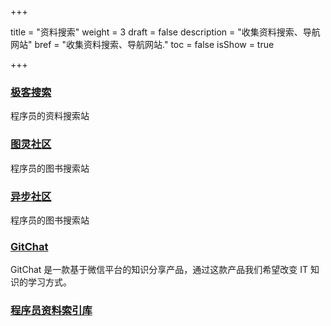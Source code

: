 +++

title = "资料搜索"
weight = 3
draft = false
description = "收集资料搜索、导航网站"
bref = "收集资料搜索、导航网站."
toc = false
isShow = true

+++

### <font color=#3998e2>[极客搜索](https://s.geekbang.org/)</font>
程序员的资料搜索站

### <font color=#3998e2>[图灵社区](http://www.ituring.com.cn/)</font>
程序员的图书搜索站

### <font color=#3998e2>[异步社区](http://www.epubit.com.cn/)</font>
程序员的图书搜索站

### <font color=#3998e2>[GitChat](http://gitbook.cn/)</font>
GitChat 是一款基于微信平台的知识分享产品，通过这款产品我们希望改变 IT 知识的学习方式。

### <font color=#3998e2>[程序员资料索引库](https://thonatos.gitbooks.io/be-a-professional-programmer/?q=)</font>
